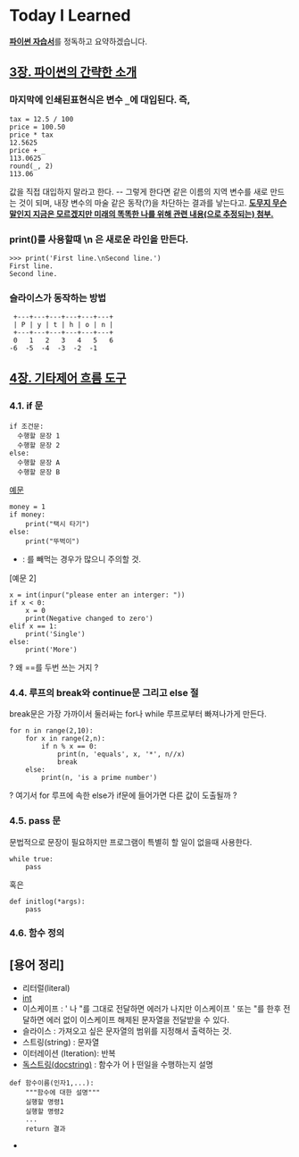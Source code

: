 # Today I Learned
[**파이썬 자습서**](https://docs.python.org/ko/3/tutorial/index.html)를 정독하고 요약하겠습니다.


## [**3장. 파이썬의 간략한 소개**](https://docs.python.org/ko/3/tutorial/introduction.html)

### 마지막에 인쇄된표현식은 변수 ```_```에 대입된다. 즉,
```
tax = 12.5 / 100
price = 100.50
price * tax 
12.5625
price + _
113.0625
round(_, 2)
113.06
```
값을 직접 대입하지 말라고 한다. 
-- 그렇게 한다면 같은 이름의 지역 변수를 새로 만드는 것이 되며, 
내장 변수의 마술 같은 동작(?)을 차단하는 결과를 낳는다고.
[**도무지 무슨말인지 지금은 모르겠지만 미래의 똑똑한 나를 위해 관련 내용(으로 추정되는) 첨부.**](https://nyanye.com/python/2017/01/12/Python-built-in-variables/)

### print()를 사용할때 \n 은 새로운 라인을 만든다.
```
>>> print('First line.\nSecond line.')
First line.
Second line.
```

### 슬라이스가 동작하는 방법

```
 +---+---+---+---+---+---+
 | P | y | t | h | o | n |
 +---+---+---+---+---+---+
 0   1   2   3   4   5   6
-6  -5  -4  -3  -2  -1
```

## [**4장. 기타제어 흐름 도구**](https://docs.python.org/ko/3/tutorial/controlflow.html)

### 4.1. if 문

```
if 조건문:
  수행할 문장 1
  수행할 문장 2
else:
  수행할 문장 A
  수행할 문장 B
```
[예문](https://wikidocs.net/20)
```
money = 1
if money:
    print("택시 타기")
else:
    print("뚜벅이")
```
* : 를 빼먹는 경우가 많으니 주의할 것.

[예문 2]
```
x = int(inpur("please enter an interger: "))
if x < 0:
    x = 0
    print(Negative changed to zero')
elif x == 1:
    print('Single')
else:
    print('More')
```

? 왜 ==를 두번 쓰는 거지 ?

### 4.4. 루프의 break와 continue문 그리고 else 절

break문은 가장 가까이서 둘러싸는 for나 while 루프로부터 빠져나가게 만든다.
```
for n in range(2,10):
    for x in range(2,n):
        if n % x == 0:
            print(n, 'equals', x, '*', n//x)
            break
    else:
        print(n, 'is a prime number')
```
? 여기서 for 루프에 속한 else가 if문에 들어가면 다른 값이 도출될까 ?

### 4.5. pass 문
문법적으로 문장이 필요하지만 프로그램이 특별히 할 일이 없을때 사용한다.

```
while true:
    pass
```
혹은
```
def initlog(*args):
    pass
```

### 4.6. 함수 정의

## [**용어 정리**]
- 리터럴(literal)
- [int](https://docs.python.org/ko/3/library/functions.html#int)
- 이스케이프 : ' 나 "를 그대로 전달하면 에러가 나지만 이스케이프 \' 또는 \"를 한후 전달하면 에러 없이 이스케이프 해제된 문자열을 전달받을 수 있다.
- 슬라이스 : 가져오고 싶은 문자열의 범위를 지정해서 출력하는 것.
- 스트링(string) : 문자열
- 이터레이션 (Iteration): 반복 
- [독스트링(docstring)](https://www.youtube.com/watch?v=HO_hquCSivY) : 함수가 어ㅏ떤일을 수행하는지 설명
```
def 함수이름(인자1,...):
    """함수에 대한 설명"""
    실행할 명령1
    실행할 명령2
    ...
    return 결과
```
- 
